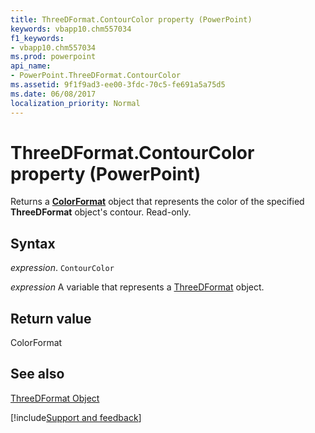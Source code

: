 ```yaml
---
title: ThreeDFormat.ContourColor property (PowerPoint)
keywords: vbapp10.chm557034
f1_keywords:
- vbapp10.chm557034
ms.prod: powerpoint
api_name:
- PowerPoint.ThreeDFormat.ContourColor
ms.assetid: 9f1f9ad3-ee00-3fdc-70c5-fe691a5a75d5
ms.date: 06/08/2017
localization_priority: Normal
---
```



# ThreeDFormat.ContourColor property (PowerPoint)

Returns a  **[ColorFormat](PowerPoint.ColorFormat.md)** object that represents the color of the specified **ThreeDFormat** object's contour. Read-only.


## Syntax

_expression_. `ContourColor`

_expression_ A variable that represents a [ThreeDFormat](PowerPoint.ThreeDFormat.md) object.


## Return value

ColorFormat


## See also


[ThreeDFormat Object](PowerPoint.ThreeDFormat.md)

[!include[Support and feedback](~/includes/feedback-boilerplate.md)]